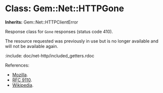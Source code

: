 # Class: Gem::Net::HTTPGone
**Inherits:** Gem::Net::HTTPClientError
    

Response class for `Gone` responses (status code 410).

The resource requested was previously in use but is no longer available and
will not be available again.

:include: doc/net-http/included_getters.rdoc

References:

*   [Mozilla](https://developer.mozilla.org/en-US/docs/Web/HTTP/Status/410).
*   [RFC 9110](https://www.rfc-editor.org/rfc/rfc9110.html#name-410-gone).
*   [Wikipedia](https://en.wikipedia.org/wiki/List_of_HTTP_status_codes#410).



